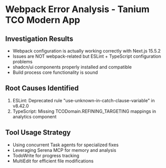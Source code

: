 # Webpack Error Analysis - Tanium TCO Modern App

## Investigation Results

- Webpack configuration is actually working correctly with Next.js 15.5.2
- Issues are NOT webpack-related but ESLint + TypeScript configuration problems
- shadcn/ui components properly installed and compatible
- Build process core functionality is sound

## Root Causes Identified

1. ESLint: Deprecated rule "use-unknown-in-catch-clause-variable" in v8.42.0
2. TypeScript: Missing TCODomain.REFINING_TARGETING mappings in analytics component

## Tool Usage Strategy

- Using concurrent Task agents for specialized fixes
- Leveraging Serena MCP for memory and analysis
- TodoWrite for progress tracking
- MultiEdit for efficient file modifications

